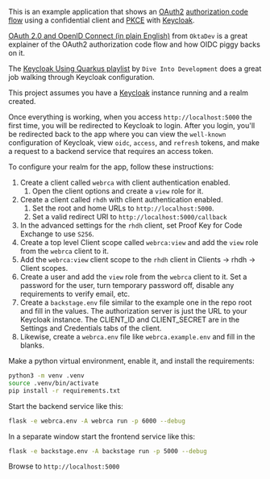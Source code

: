 This is an example application that shows an [OAuth2](https://datatracker.ietf.org/doc/html/rfc6749) [authorization code flow](https://datatracker.ietf.org/doc/html/rfc6749#section-4.1) using a confidential client and
[PKCE](https://datatracker.ietf.org/doc/html/rfc7636) with [Keycloak](https://www.keycloak.org/).

[OAuth 2.0 and OpenID Connect (in plain English)](https://www.youtube.com/watch?v=996OiexHze0&ab_channel=OktaDev) from `OktaDev` is a great explainer of the OAuth2 authorization
code flow and how OIDC piggy backs on it.

The [Keycloak Using Quarkus playlist](https://youtube.com/playlist?list=PLHXvj3cRjbzsVyj6Pxfu4uRE1PtWa2CIw&feature=shared) by `Dive Into Development` does a great job walking through Keycloak configuration.

This project assumes you have a [Keycloak](https://www.keycloak.org/) instance running and a realm created.

Once everything is working, when you access `http://localhost:5000` the first time, you will be redirected to
Keycloak to login. After you login, you'll be redirected back to the app where you can view the `well-known`
configuration of Keycloak, view `oidc`, `access`, and `refresh` tokens, and make a request to a backend
service that requires an access token.

To configure your realm for the app, follow these instructions:

1. Create a client called `webrca` with client authentication enabled.
   1. Open the client options and create a `view` role for it.
2. Create a client called `rhdh` with client authentication enabled.
   1. Set the root and home URLs to `http://localhost:5000`.
   2. Set a valid redirect URI to `http://localhost:5000/callback`
3. In the advanced settings for the `rhdh` client, set Proof Key for Code Exchange to use `S256`.
4. Create a top level Client scope called `webrca:view` and add the `view` role from the `webrca` client to
   it.
5. Add the `webrca:view` client scope to the `rhdh` client in Clients -> rhdh -> Client scopes.
6. Create a user and add the `view` role from the `webrca` client to it.  Set a password for the user, turn
   temporary password off, disable any requirements to verify email, etc.
7. Create a `backstage.env` file similar to the example one in the repo root and fill in the values.  The
   authorization server is just the URL to your Keycloak instance.  The CLIENT_ID and CLIENT_SECRET are in the
   Settings and Credentials tabs of the client.
8. Likewise, create a `webrca.env` file like `webrca.example.env` and fill in the blanks.

Make a python virtual environment, enable it, and install the requirements:
```bash
python3 -m venv .venv
source .venv/bin/activate
pip install -r requirements.txt
```

Start the backend service like this:
```bash
flask -e webrca.env -A webrca run -p 6000 --debug
```

In a separate window start the frontend service like this:
```bash
flask -e backstage.env -A backstage run -p 5000 --debug
```

Browse to `http://localhost:5000`
